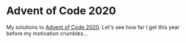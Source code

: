 # Advent of Code 2020

My solutions to [Advent of Code 2020](https://adventofcode.com/2020). Let's see
how far I get this year before my motivation crumbles...
